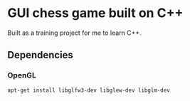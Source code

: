 # GUI chess game built on C++

Built as a training project for me to learn C++.



## Dependencies

### OpenGL
```
apt-get install libglfw3-dev libglew-dev libglm-dev
```
